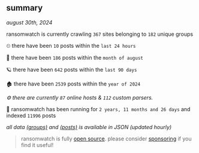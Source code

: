 
## summary
_august 30th, 2024_

ransomwatch is currently crawling `367` sites belonging to `182` unique groups

⏲ there have been `10` posts within the `last 24 hours`

🦈 there have been `186` posts within the `month of august`

🪐 there have been `642` posts within the `last 90 days`

🏚 there have been `2539` posts within the `year of 2024`

_⚙️ there are currently `87` online hosts & `112` custom parsers._

🦕 ransomwatch has been running for `2 years, 11 months and 26 days` and indexed `11996` posts

_all data  [(groups)](http://ransomwhat.telemetry.ltd/groups) and [(posts)](http://ransomwhat.telemetry.ltd/posts) is available in JSON (updated hourly)_

> ransomwatch is fully [open source](https://github.com/joshhighet/ransomwatch#ransomwatch--). please consider [sponsoring](https://github.com/sponsors/joshhighet) if you find it useful!
